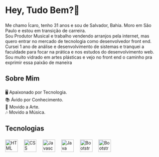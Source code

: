 <h1 align="left">Hey, Tudo Bem?👋 </h1>

###

<p align="left">Me chamo Ícaro, tenho 31 anos e sou de Salvador, Bahia. Moro em São Paulo e estou em transição de carreira.
                <br>
                Sou Produtor Musical e trabalho vendendo arranjos pela internet, mas quero entrar no mercado de tecnologia como desenvolvedor front end. Cursei 1 ano de
                análise e desenvolvimento de sistemas e tranquei a faculdade para focar na prática e nos estudos do desenvolvimento web. Sou muito vidrado em artes plásticas
                e vejo no front end o caminho pra exprimir essa paixão de maneira
</p>

###

<h2 align="left">Sobre Mim</h2>

###

<p align="left">🖥️ Apaixonado por Tecnologia.<br>📚 Ávido por Conhecimento.<br>🎨 Movido a Arte.<br>🎶 Movido a Música.</p>

###

<h2 align="left">Tecnologias</h2>

###

<div align="left">
  <img src="https://upload.wikimedia.org/wikipedia/commons/thumb/6/61/HTML5_logo_and_wordmark.svg/512px-HTML5_logo_and_wordmark.svg.png" height="40" alt="HTML Logo"  />
  <img width="12" />
  <img src="https://upload.wikimedia.org/wikipedia/commons/thumb/d/d5/CSS3_logo_and_wordmark.svg/363px-CSS3_logo_and_wordmark.svg.png" height="40" alt="CSS Logo"  />
  <img width="12" />
  <img src="https://cdn.jsdelivr.net/gh/devicons/devicon/icons/javascript/javascript-original.svg" height="40" alt="Javascript Logo"  />
  <img width="12" />
  <img src="https://upload.wikimedia.org/wikipedia/pt/thumb/3/30/Java_programming_language_logo.svg/800px-Java_programming_language_logo.svg.png" height="40" alt="Java Logo"  />
  <img width="12" />
  <img src="https://upload.wikimedia.org/wikipedia/commons/thumb/b/b2/Bootstrap_logo.svg/1280px-Bootstrap_logo.svg.png" height="40" alt="Bootstrap Logo"  />
  <img width="12" />
    <img src="https://upload.wikimedia.org/wikipedia/commons/thumb/a/a7/React-icon.svg/1024px-React-icon.svg.png" height="40" alt="Bootstrap Logo"  />
  <img width="12" />
</div>

###
